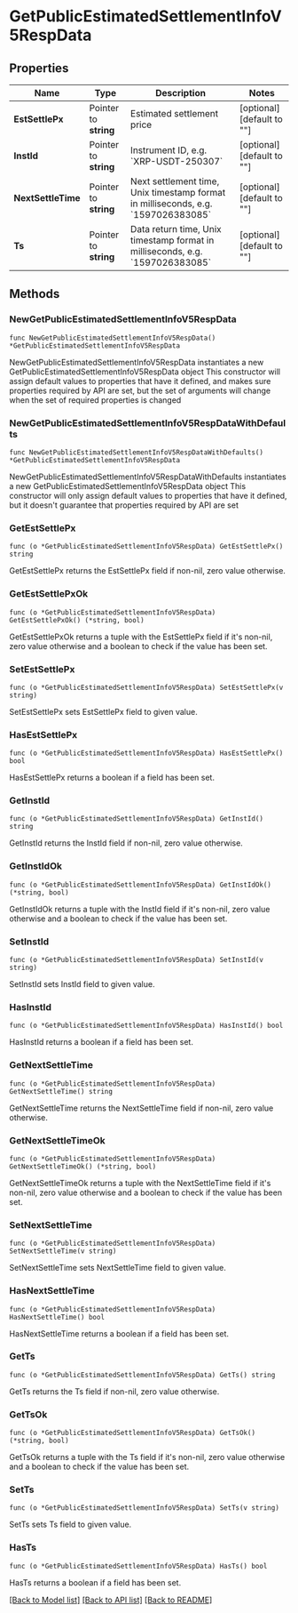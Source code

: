 # GetPublicEstimatedSettlementInfoV5RespData

## Properties

Name | Type | Description | Notes
------------ | ------------- | ------------- | -------------
**EstSettlePx** | Pointer to **string** | Estimated settlement price | [optional] [default to ""]
**InstId** | Pointer to **string** | Instrument ID, e.g. &#x60;XRP-USDT-250307&#x60; | [optional] [default to ""]
**NextSettleTime** | Pointer to **string** | Next settlement time, Unix timestamp format in milliseconds, e.g. &#x60;1597026383085&#x60; | [optional] [default to ""]
**Ts** | Pointer to **string** | Data return time, Unix timestamp format in milliseconds, e.g. &#x60;1597026383085&#x60; | [optional] [default to ""]

## Methods

### NewGetPublicEstimatedSettlementInfoV5RespData

`func NewGetPublicEstimatedSettlementInfoV5RespData() *GetPublicEstimatedSettlementInfoV5RespData`

NewGetPublicEstimatedSettlementInfoV5RespData instantiates a new GetPublicEstimatedSettlementInfoV5RespData object
This constructor will assign default values to properties that have it defined,
and makes sure properties required by API are set, but the set of arguments
will change when the set of required properties is changed

### NewGetPublicEstimatedSettlementInfoV5RespDataWithDefaults

`func NewGetPublicEstimatedSettlementInfoV5RespDataWithDefaults() *GetPublicEstimatedSettlementInfoV5RespData`

NewGetPublicEstimatedSettlementInfoV5RespDataWithDefaults instantiates a new GetPublicEstimatedSettlementInfoV5RespData object
This constructor will only assign default values to properties that have it defined,
but it doesn't guarantee that properties required by API are set

### GetEstSettlePx

`func (o *GetPublicEstimatedSettlementInfoV5RespData) GetEstSettlePx() string`

GetEstSettlePx returns the EstSettlePx field if non-nil, zero value otherwise.

### GetEstSettlePxOk

`func (o *GetPublicEstimatedSettlementInfoV5RespData) GetEstSettlePxOk() (*string, bool)`

GetEstSettlePxOk returns a tuple with the EstSettlePx field if it's non-nil, zero value otherwise
and a boolean to check if the value has been set.

### SetEstSettlePx

`func (o *GetPublicEstimatedSettlementInfoV5RespData) SetEstSettlePx(v string)`

SetEstSettlePx sets EstSettlePx field to given value.

### HasEstSettlePx

`func (o *GetPublicEstimatedSettlementInfoV5RespData) HasEstSettlePx() bool`

HasEstSettlePx returns a boolean if a field has been set.

### GetInstId

`func (o *GetPublicEstimatedSettlementInfoV5RespData) GetInstId() string`

GetInstId returns the InstId field if non-nil, zero value otherwise.

### GetInstIdOk

`func (o *GetPublicEstimatedSettlementInfoV5RespData) GetInstIdOk() (*string, bool)`

GetInstIdOk returns a tuple with the InstId field if it's non-nil, zero value otherwise
and a boolean to check if the value has been set.

### SetInstId

`func (o *GetPublicEstimatedSettlementInfoV5RespData) SetInstId(v string)`

SetInstId sets InstId field to given value.

### HasInstId

`func (o *GetPublicEstimatedSettlementInfoV5RespData) HasInstId() bool`

HasInstId returns a boolean if a field has been set.

### GetNextSettleTime

`func (o *GetPublicEstimatedSettlementInfoV5RespData) GetNextSettleTime() string`

GetNextSettleTime returns the NextSettleTime field if non-nil, zero value otherwise.

### GetNextSettleTimeOk

`func (o *GetPublicEstimatedSettlementInfoV5RespData) GetNextSettleTimeOk() (*string, bool)`

GetNextSettleTimeOk returns a tuple with the NextSettleTime field if it's non-nil, zero value otherwise
and a boolean to check if the value has been set.

### SetNextSettleTime

`func (o *GetPublicEstimatedSettlementInfoV5RespData) SetNextSettleTime(v string)`

SetNextSettleTime sets NextSettleTime field to given value.

### HasNextSettleTime

`func (o *GetPublicEstimatedSettlementInfoV5RespData) HasNextSettleTime() bool`

HasNextSettleTime returns a boolean if a field has been set.

### GetTs

`func (o *GetPublicEstimatedSettlementInfoV5RespData) GetTs() string`

GetTs returns the Ts field if non-nil, zero value otherwise.

### GetTsOk

`func (o *GetPublicEstimatedSettlementInfoV5RespData) GetTsOk() (*string, bool)`

GetTsOk returns a tuple with the Ts field if it's non-nil, zero value otherwise
and a boolean to check if the value has been set.

### SetTs

`func (o *GetPublicEstimatedSettlementInfoV5RespData) SetTs(v string)`

SetTs sets Ts field to given value.

### HasTs

`func (o *GetPublicEstimatedSettlementInfoV5RespData) HasTs() bool`

HasTs returns a boolean if a field has been set.


[[Back to Model list]](../README.md#documentation-for-models) [[Back to API list]](../README.md#documentation-for-api-endpoints) [[Back to README]](../README.md)



